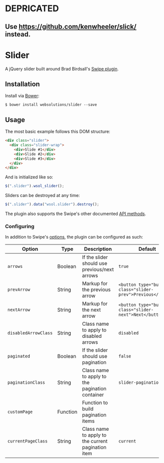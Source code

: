 # DEPRICATED
## Use https://github.com/kenwheeler/slick/ instead.

# Slider

A jQuery slider built around Brad Birdsall's [Swipe plugin](https://github.com/thebird/Swipe).

## Installation

Install via [Bower](http://bower.io):
```
$ bower install websolutions/slider --save
```

## Usage

The most basic example follows this DOM structure:
``` html
<div class="slider">
  <div class="slider-wrap">
    <div>Slide #1</div>
    <div>Slide #2</div>
    <div>Slide #3</div>
  </div>
</div>
```

And is initialized like so:
``` javascript
$(".slider").wsol_slider();
```

Sliders can be destroyed at any time:
``` javascript
$(".slider").data("wsol.slider").destroy();
```

The plugin also supports the Swipe's other documented [API methods](https://github.com/thebird/Swipe#swipe-api).

### Configuring

In addition to Swipe's [options](https://github.com/thebird/Swipe#config-options), the plugin can be configured as such:

Option                      | Type     | Description                                                          | Default
----------------------------|----------|----------------------------------------------------------------------|--------
`arrows`                    | Boolean  | If the slider should use previous/next arrows                        | `true`
`prevArrow`                 | String   | Markup for the previous arrow                                        | `<button type="button" class="slider-prev">Previous</button>`
`nextArrow    `             | String   | Markup for the next arrow                                            | `<button type="button" class="slider-next">Next</button>`
`disabledArrowClass`        | String   | Class name to apply to disabled arrows                               | `disabled`
`paginated`                 | Boolean  | If the slider should use pagination                                  | `false`
`paginationClass`           | String   | Class name to apply to the pagination container                      | `slider-pagination`
`customPage`                | Function | Function to build pagination items                                   |
`currentPageClass`          | String   | Class name to apply to the current pagination item                   | `current`
